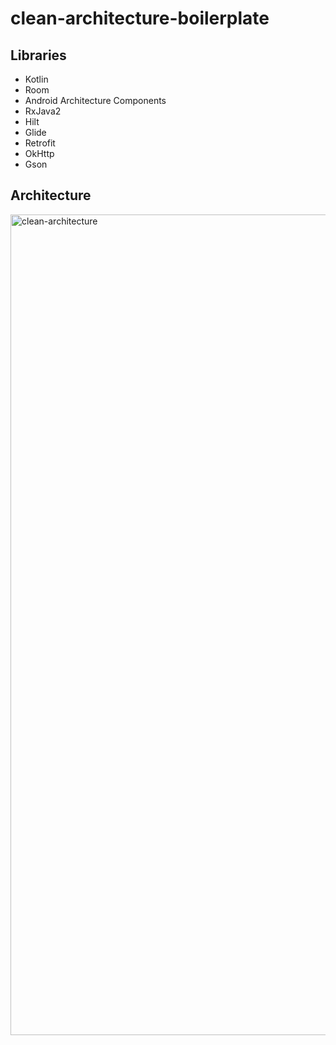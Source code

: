 # clean-architecture-boilerplate


## Libraries

* Kotlin
* Room
* Android Architecture Components
* RxJava2
* Hilt
* Glide
* Retrofit
* OkHttp
* Gson


## Architecture
<img width="1313" alt="clean-architecture" src="https://user-images.githubusercontent.com/52733201/134204318-a5282bbd-cfc0-4cdc-a33b-e4bfadcf17c3.png">


